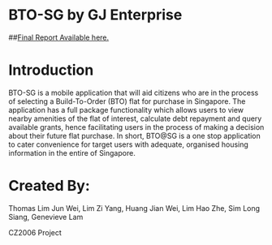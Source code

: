 # BTO-SG by GJ Enterprise
##[Final Report Available here.]()

# Introduction
BTO-SG is a mobile application that will aid citizens who are in the process of selecting a Build-To-Order (BTO) flat for purchase in Singapore. The application has a full package functionality which allows users to view nearby amenities of the flat of interest, calculate debt repayment and query available grants, hence facilitating users in the process of making a decision about their future flat purchase. In short, BTO@SG is a one stop application to cater convenience for target users with adequate, organised housing information in the entire of Singapore.

# Created By:
Thomas Lim Jun Wei, Lim Zi Yang, Huang Jian Wei, Lim Hao Zhe, Sim Long Siang, Genevieve Lam	

CZ2006 Project
